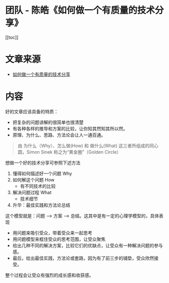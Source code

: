 # 团队 - 陈皓《如何做一个有质量的技术分享》

[[toc]]

# 文章来源

* [如何做一个有质量的技术分享](https://coolshell.cn/articles/21589.html)

# 内容

好的文章应该具备的特质：

* 把复杂的问题讲解的很简单也很清楚
* 有各种各样的推导和方案的比较，让你知其然知其所以然。
* 原理、为什么、思路、方法论会让人一通百通。

> 由 为什么（Why）、怎么做(How) 和 做什么(What) 这三者所组成的同心圆，Simon Sinek 称之为“黄金圈”（Golden Circle）

想做一个好的技术分享可参照下述方法

1. 懂得如何描述好一个问题   Why
2. 如何解这个问题           How
    * 有不同技术的比较
3. 解决问题过程             What
    * 技术细节
4. 升华：最佳实践和方法论总结

这个模型就是：问题 –> 方案 –> 总结。这其中是有一定的心理学模型的，具体表现

* 用问题来吸引受众，带着受众来一起思考
* 用问题模型来框住受众的思考范围，让受众聚焦
* 给出几种不同的解决方案，比较它们的优缺点，让受众有一种解决问题的参与感。
* 最后，给出最佳实践，方法论或套路，因为有了前三步的铺垫，受众欣然接受。

整个过程会让受众有强烈的成长感和收获感。